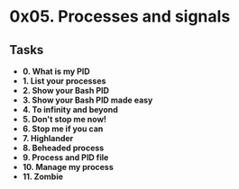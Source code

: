 # 0x05. Processes and signals

## Tasks
* **0. What is my PID**
* **1. List your processes** 
* **2. Show your Bash PID** 
* **3. Show your Bash PID made easy** 
* **4. To infinity and beyond** 
* **5. Don't stop me now!** 
* **6. Stop me if you can** 
* **7. Highlander** 
* **8. Beheaded process** 
* **9. Process and PID file** 
* **10. Manage my process**
* **11. Zombie** 
